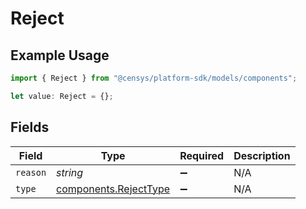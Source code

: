 # Reject

## Example Usage

```typescript
import { Reject } from "@censys/platform-sdk/models/components";

let value: Reject = {};
```

## Fields

| Field                                                          | Type                                                           | Required                                                       | Description                                                    |
| -------------------------------------------------------------- | -------------------------------------------------------------- | -------------------------------------------------------------- | -------------------------------------------------------------- |
| `reason`                                                       | *string*                                                       | :heavy_minus_sign:                                             | N/A                                                            |
| `type`                                                         | [components.RejectType](../../models/components/rejecttype.md) | :heavy_minus_sign:                                             | N/A                                                            |